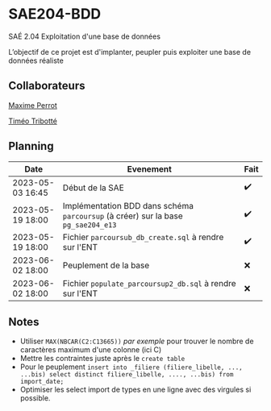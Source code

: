 # SAE204-BDD

SAÉ 2.04 Exploitation d'une base de données

L’objectif de ce projet est d'implanter, peupler puis exploiter une base de données réaliste

## Collaborateurs

[Maxime Perrot](https://github.com/mxPerrot)

[Timéo Tribotté](https://github.com/Huntshi)

## Planning

Date | Evenement | Fait
-|-|-
2023-05-03 16:45 | Début de la SAE | ✔️
2023-05-19 18:00 | Implémentation BDD dans schéma `parcoursup` (à créer) sur la base `pg_sae204_e13` | ✔️
2023-05-19 18:00 | Fichier `parcoursub_db_create.sql` à rendre sur l'ENT<br> | ✔️
2023-06-02 18:00 | Peuplement de la base | ❌
2023-06-02 18:00 | Fichier `populate_parcoursup2_db.sql` à rendre sur l'ENT | ❌

## Notes

* Utiliser `MAX(NBCAR(C2:C13665))` *par exemple* pour trouver le nombre de caractères maximum d'une colonne (ici C)
* Mettre les contraintes juste après le `create table`
* Pour le peuplement `insert into _filiere (filiere_libelle, ..., ...bis) select distinct filiere_libelle, ...., ...bis) from import_date;`
* Optimiser les select import de types en une ligne avec des virgules si possible.
